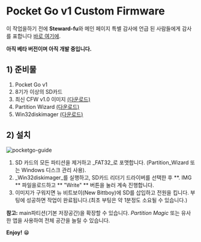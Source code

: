 # Pocket Go v1 Custom Firmware

이 작업을하기 전에 **Steward-fu**와 메인 페이지 특별 감사에 언급 된 사람들에게 감사를 표합니다 [바로 여기에](https://github.com/TriForceX/NewBittboyCFW#special-thanks).

**아직 베타 버전이며 아직 개발 중입니다.**

## 1) 준비물
1. Pocket Go v1
2. 8기가 이상의 SD카드
3. 최신 CFW v1.0 이미지 [(다운로드)](https://www.dropbox.com/s/m2j56qx2utt9d6z/PocketGo.V1.0_CFW_10-06-2019.img.7z?dl=0)
4. Partition Wizard [(다운로드)](https://www.partitionwizard.com/download.html)
5. Win32diskimager [(다운로드)](https://sourceforge.net/projects/win32diskimager)

## 2) 설치
![pocketgo-guide](https://user-images.githubusercontent.com/16083854/59299539-e0ebb600-8c5a-11e9-91bb-f9386ec71d1c.png)

1. SD 카드의 모든 파티션을 제거하고 _FAT32_로 포맷합니다. (Partition_Wizard 또는 Windows 디스크 관리 사용).
2. _Win32diskimager_를 실행하고, SD카드 리더기 드라이버를 선택한 후 **. IMG ** 파일을로드하고 ** "Write" ** 버튼을 눌러 계속 진행합니다.
3. 이미지가 구워지면 뉴 비트보이(New Bittboy)에 SD를 삽입하고 전원을 킵니다. 부팅에 성공하면 작업이 완료됩니다.(최초 부팅은 약 1분정도 소요될 수 있습니다.)

**참고:** main파티션(기본 저장공간)을 확장할 수 있습니다. _Partition Magic_ 또는 유사한 앱을 사용하여 전체 공간을 늘릴 수 있습니다.

**Enjoy!** :grin:
